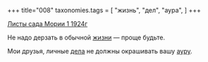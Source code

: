 +++
title="008"
taxonomies.tags = [
 "жизнь",
 "дел",
 "аура",
]
+++

[Листы сада Мории 1 1924г](/agni/1924)

Не надо дерзать в обычной [жизни](/tags/жизнь) — проще будьте.   

Мои друзья, личные [дела](/tags/дел) не должны окрашивать вашу [ауру](/tags/аура).   

